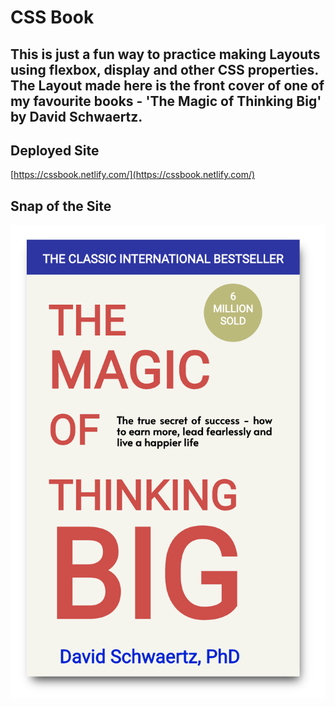 # CSS Book

## This is just a fun way to practice making Layouts using flexbox, display and other CSS properties. The Layout made here is the front cover of one of my favourite books - 'The Magic of Thinking Big' by David Schwaertz.

## Deployed Site

[https://cssbook.netlify.com/](https://cssbook.netlify.com/)

## Snap of the Site

![Magic of Thinking Big](images/SiteSnap.png)
